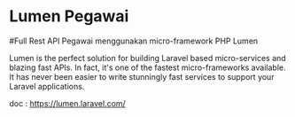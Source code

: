 # Lumen Pegawai

#Full Rest API Pegawai menggunakan micro-framework PHP Lumen

Lumen is the perfect solution for building Laravel based micro-services and blazing fast APIs. In fact, it's one of the fastest micro-frameworks available. It has never been easier to write stunningly fast services to support your Laravel applications.

doc : 
https://lumen.laravel.com/
